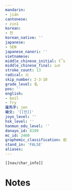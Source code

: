 ```yaml
---
mandarin:
- jiān
cantonese:
- zin1
korean:
- 전
korean_native: ''
japanese:
- SEN
japanese_nanori: ''
vietnamese:
middle_chinese_initial: t͡s
middle_chinese_final: iᴇn
stroke_count: 13
radical: 火
skip_number: 2-3-10
grade_level: 名
pos: ''
english:
- boil
- fry
羅馬字: jen
韓文: '[[전]]'
joyo_level: ''
hsk_level: ''
hanmun_edu_level: ''
danayo_id: 8199
mc_id: 2460
graphemic_classification: 前
stand_in: 'FALSE'
aliases:
---
```

```meta-bind-embed
[[nav/char_info]]
```

# Notes
